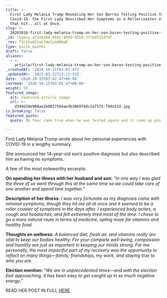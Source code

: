 ```yaml
---
title: >-
  First Lady Melania Trump Revealing Her Son Barron Testing Positive for
  Covid-19. the First Lady Described Her Symptoms as a Rollercoaster of Symptoms
  that hit...all at Once.
slug: >-
  20201016-first-lady-melania-trump-on-her-son-baron-testing-positive-for-covid-19-the-first-lady-described-her-symptoms-as-a-rollercoaster-of-symptoms-that-hit-all-at-once
_id: legacy-a31e64bd-66d1-499b-95b9-37cbd531dfdf
_rev: f2cVhvAV1wntWw1uaABAwR
type: quick_quotes
draft: false
aliases:
  - >-
    article/first-lady-melania-trump-on-her-son-baron-testing-positive-for-covid-19-the-first-lady-described-her-symptoms-as-a-rollercoaster-of-symptoms-that-hit-all-at-once/
_createdAt: '2020-10-15T03:02:47Z'
_updatedAt: '2021-03-22T13:12:53Z'
date: '2020-10-15T03:02:47+00:00'
lastmod: '2020-10-15T03:02:47+00:00'
weight: 50
featured_image:
  alt: Featured article image
  url: >-
    d349d10e908ae2b9627594ae3b3069f4dc2af575-799x533.jpg
is_breaking: false
featured_quote:
  quote: My fear came true when he was tested again and it came up positive.

---
```

First Lady Melania Trump wrote about her personal experiences with COVID-19 in a lengthy summary.

She announced her 14-year-old son’s positive diagnosis but also described him as having no symptoms.

A few of the most noteworthy excerpts:

**On spending her illness with her husband and son:** _“In one way I was glad the three of us went through this at the same time so we could take care of one another and spend time together.”_

**Description of her illness:** _I was very fortunate as my diagnosis came with minimal symptoms, though they hit me all at once and it seemed to be a roller coaster of symptoms in the days after. I experienced body aches, a cough and headaches, and felt extremely tired most of the time. I chose to go a more natural route in terms of medicine, opting more for vitamins and healthy food._

**Thoughts on wellness:** _A balanced diet, fresh air, and vitamins really are vital to keep our bodies healthy. For your complete well-being, compassion and humility are just as important in keeping our minds strong. For me personally, the most impactful part of my recovery was the opportunity to reflect on many things—family, friendships, my work, and staying true to who you are._

**Election mention:** _“We are in unprecedented times—and with the election fast approaching, it has been easy to get caught up in so much negative energy.”_

READ HER POST IN FULL [HERE](https://www.whitehouse.gov/articles/first-lady-melania-trump-personal-experience-covid-19/)